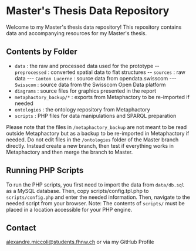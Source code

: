
# Master's Thesis Data Repository

Welcome to my Master's thesis data repository! This repository contains data and accompanying resources for my Master's thesis.

## Contents by Folder


- `data`  : the raw and processed data used for the prototype
  -- `preprocessed` : converted spatial data to flat structures
  -- `sources` : raw data
  --- `Canton Lucerne` : source data from opendata.swisscom
  --- `Swisscom` : source data from the Swisscom Open Data platform
- `diagrams` : source files for graphics presented in the report
- `metaphactory_backup/*` : exports from Metaphactory to be re-imported if needed
- `ontologies` : the ontology repository from Metaphactory
- `scripts` : PHP files for data manipulations and SPARQL preparation

Please note that the files in `/metaphactory_backup` are not meant to be read outside Metaphactory but as a backup to be re-imported in Metaphactory if needed.
Do not edit files in the `/ontologies` folder of the Master branch directly. Instead create a new branch, then test if everything works in Metaphactory and then merge the branch to Master.

## Running PHP Scripts

To run the PHP scripts, you first need to import the data from `data/db.sql` as a MySQL database. Then, copy scripts/config.tpl.php to `scripts/config.php` and enter the needed information. Then, navigate to the needed script from your browser. Note: The contents of `scripts/` must be placed in a location accessible for your PHP engine.

## Contact

[alexandre.miccoli@students.fhnw.ch](mailto:alexandre.miccoli@students.fhnw.ch) or via my GitHub Profile